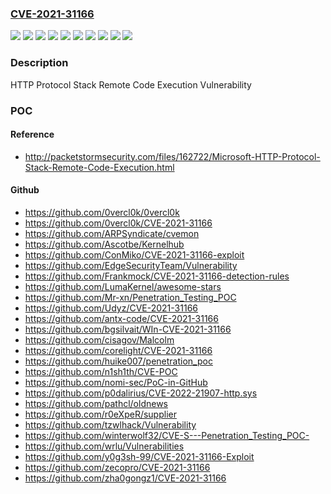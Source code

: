### [CVE-2021-31166](https://cve.mitre.org/cgi-bin/cvename.cgi?name=CVE-2021-31166)
![](https://img.shields.io/static/v1?label=Product&message=Windows%2010%20Version%202004%20for%2032-bit%20Systems&color=blue)
![](https://img.shields.io/static/v1?label=Product&message=Windows%2010%20Version%202004%20for%20ARM64-based%20Systems&color=blue)
![](https://img.shields.io/static/v1?label=Product&message=Windows%2010%20Version%202004%20for%20x64-based%20Systems&color=blue)
![](https://img.shields.io/static/v1?label=Product&message=Windows%2010%20Version%2020H2%20for%2032-bit%20Systems&color=blue)
![](https://img.shields.io/static/v1?label=Product&message=Windows%2010%20Version%2020H2%20for%20ARM64-based%20Systems&color=blue)
![](https://img.shields.io/static/v1?label=Product&message=Windows%2010%20Version%2020H2%20for%20x64-based%20Systems&color=blue)
![](https://img.shields.io/static/v1?label=Product&message=Windows%20Server%2C%20version%202004%20(Server%20Core%20installation)&color=blue)
![](https://img.shields.io/static/v1?label=Product&message=Windows%20Server%2C%20version%2020H2%20(Server%20Core%20Installation)&color=blue)
![](https://img.shields.io/static/v1?label=Version&message=n%2Fa&color=blue)
![](https://img.shields.io/static/v1?label=Vulnerability&message=Remote%20Code%20Execution&color=brighgreen)

### Description

HTTP Protocol Stack Remote Code Execution Vulnerability

### POC

#### Reference
- http://packetstormsecurity.com/files/162722/Microsoft-HTTP-Protocol-Stack-Remote-Code-Execution.html

#### Github
- https://github.com/0vercl0k/0vercl0k
- https://github.com/0vercl0k/CVE-2021-31166
- https://github.com/ARPSyndicate/cvemon
- https://github.com/Ascotbe/Kernelhub
- https://github.com/ConMiko/CVE-2021-31166-exploit
- https://github.com/EdgeSecurityTeam/Vulnerability
- https://github.com/Frankmock/CVE-2021-31166-detection-rules
- https://github.com/LumaKernel/awesome-stars
- https://github.com/Mr-xn/Penetration_Testing_POC
- https://github.com/Udyz/CVE-2021-31166
- https://github.com/antx-code/CVE-2021-31166
- https://github.com/bgsilvait/WIn-CVE-2021-31166
- https://github.com/cisagov/Malcolm
- https://github.com/corelight/CVE-2021-31166
- https://github.com/huike007/penetration_poc
- https://github.com/n1sh1th/CVE-POC
- https://github.com/nomi-sec/PoC-in-GitHub
- https://github.com/p0dalirius/CVE-2022-21907-http.sys
- https://github.com/pathcl/oldnews
- https://github.com/r0eXpeR/supplier
- https://github.com/tzwlhack/Vulnerability
- https://github.com/winterwolf32/CVE-S---Penetration_Testing_POC-
- https://github.com/wrlu/Vulnerabilities
- https://github.com/y0g3sh-99/CVE-2021-31166-Exploit
- https://github.com/zecopro/CVE-2021-31166
- https://github.com/zha0gongz1/CVE-2021-31166

